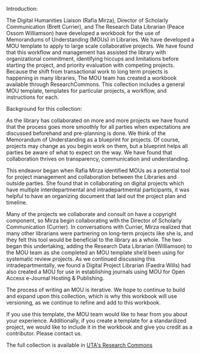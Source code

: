 
Introduction: 

The Digital Humanities Liaison (Rafia Mirza), Director of Scholarly Communication (Brett Currier), and The Research Data Librarian (Peace Ossom Williamson) have developed a workbook for the use of Memorandums of Understanding (MOUs) in Libraries.  We have developed a MOU template to apply to large scale collaborative projects.  We have found that this workflow and management has assisted the library with organizational commitment, identifying hiccups and limitations before starting the project, and priority evaluation with competing projects. Because the shift from transactional work to long term projects is happening in many libraries, The MOU team has created a workbook available through ResearchCommons. This collection includes a general MOU template, templates for particular projects, a workflow, and instructions for each. 

Background for this collection: 

As the library has collaborated on more and more projects we have found that the process goes more smoothly for all parties when expectations are discussed beforehand and  pre-planning is done. We think of the Memorandum of Understanding as a blueprint for projects. Of course, projects may change as you begin work on them, but a blueprint helps all parties be aware of what to expect on the way.  We have found that collaboration thrives on transparency, communication and understanding.  

This endeavor began when Rafia Mirza identified MOUs as a potential tool for project management and collaboration between the Libraries and outside parties. She found that in collaborating on digital projects which have multiple interdepartmental and intradepartmental participants,  it was helpful to have an organizing document that laid out the project plan and timeline.

Many of the projects we collaborate and consult on have a copyright component, so Mirza begin collaborating with the Director of Scholarly Communication (Currier). In conversations with Currier, Mirza realized that many other librarians were partnering on long-term projects like she is, and they felt this tool would be beneficial to the library as a whole. The two began this undertaking, adding the Research Data Librarian (Williamson) to the MOU team as she completed an MOU template she’d been using for systematic review projects. As we continued discussing this intradepartmentally, we found a Digital Project Librarian (Faedra Wills) had also created a MOU for use in establishing journals using MOU for Open Access e-Journal Hosting & Publishing.

The process of writing an MOU is iterative.  We hope to continue to build and expand upon this collection, which is why this workbook will use versioning, as we continue to refine and add to this workbook. 

If you use this template, the MOU team would like to hear from you about your experience. Additionally, if you create a template for a standardized project, we would like to include it in the workbook and give you credit as a contributor. Please contact us.

The full collection is available in  <a href="https://uta-ir.tdl.org/uta-ir/handle/10106/25646">UTA's Research Commons</a>


